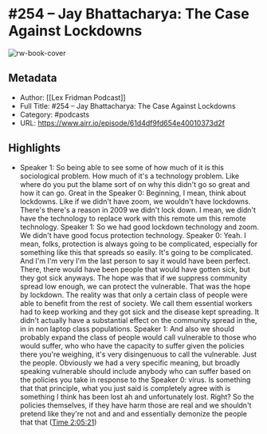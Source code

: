 # #254 – Jay Bhattacharya: The Case Against Lockdowns

![rw-book-cover](https://lexfridman.com/wordpress/wp-content/uploads/powerpress/artwork_3000-230.png)

## Metadata
- Author: [[Lex Fridman Podcast]]
- Full Title: #254 – Jay Bhattacharya: The Case Against Lockdowns
- Category: #podcasts
- URL: https://www.airr.io/episode/61d4df9fd654e40010373d2f

## Highlights
- Speaker 1: So being able to see some of how much of it is this sociological problem. How much of it's a technology problem. Like where do you put the blame sort of on why this didn't go so great and how it can go. Great in the 
  Speaker 0: Beginning, I mean, think about lockdowns. Like if we didn't have zoom, we wouldn't have lockdowns. There's there's a reason in 2009 we didn't lock down. I mean, we didn't have the technology to replace work with this remote um this remote technology. 
  Speaker 1: So we had good lockdown technology and zoom. We didn't have good focus protection technology. 
  Speaker 0: Yeah. I mean, folks, protection is always going to be complicated, especially for something like this that spreads so easily. It's going to be complicated. And I'm I'm very I'm the last person to say it would have been perfect. There, there would have been people that would have gotten sick, but they got sick anyways. The hope was that if we suppress community spread low enough, we can protect the vulnerable. That was the hope by lockdown. The reality was that only a certain class of people were able to benefit from the rest of society. We call them essential workers had to keep working and they got sick and the disease kept spreading. It didn't actually have a substantial effect on the community spread in the, in in non laptop class populations. 
  Speaker 1: And also we should probably expand the class of people would call vulnerable to those who would suffer, who who have the capacity to suffer given the policies there you're weighing, it's very disingenuous to call the vulnerable. Just the people. Obviously we had a very specific meaning, but broadly speaking vulnerable should include anybody who can suffer based on the policies you take in response to the 
  Speaker 0: virus. Is something that that principle, what you just said is completely agree with is something I think has been lost ah and unfortunately lost. Right? So the policies themselves, if they have harm those are real and we shouldn't pretend like they're not and and and essentially demonize the people that that ([Time 2:05:21](https://www.airr.io/quote/61d78d1d3aae6012c8b463c2))
